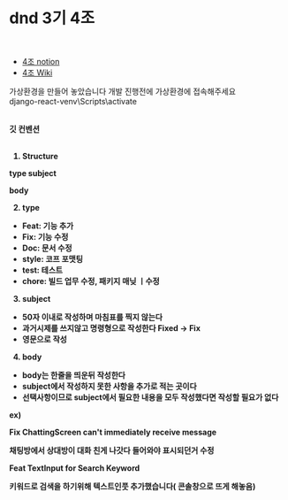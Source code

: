 dnd 3기 4조 
===================
<br>

* [4조 notion](https://www.notion.so/dnd3rdteam4)<br>
* [4조 Wiki](https://github.com/dnd-mentee-3rd/dnd-mentee-3rd-4-docs/wiki/1.-DND-4%EC%A1%B0)<br>

가상환경을 만들어 놓았습니다 개발 진행전에 가상환경에 접속해주세요<br>
django-react-venv\Scripts\activate



<br>
<strong>깃 컨벤션<strong>
<br><br>
 

1. Structure

  type subject

  body

2.  type

- Feat: 기능 추가
- Fix: 기능 수정
- Doc: 문서 수정
- style: 코프 포맷팅
- test: 테스트
- chore: 빌드 업무 수정, 패키지 매닞 ㅣ수정

3. subject

- 50자 이내로 작성하며 마침표를 찍지 않는다
- 과거시제를 쓰지않고 명령형으로 작성한다
  Fixed → Fix
- 영문으로 작성

4. body

- body는 한줄을 띄운뒤 작성한다
- subject에서 작성하지 못한 사항을 추가로 적는 곳이다
- 선택사항이므로 subject에서 필요한 내용을 모두 작성했다면 작성할 필요가 없다

ex)

Fix ChattingScreen can't immediately receive message

채팅방에서 상대방이 대화 친게 나갓다 들어와야 표시되던거 수정

Feat TextInput for Search Keyword

키워드로 검색을 하기위해 텍스트인풋 추가했습니다( 콘솔창으로 뜨게 해놓음)
